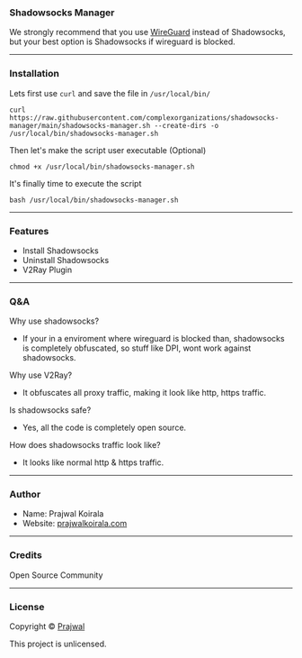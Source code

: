 ### Shadowsocks Manager

We strongly recommend that you use [WireGuard](https://github.com/complexorganizations/wireguard-manager) instead of Shadowsocks, but your best option is Shadowsocks if wireguard is blocked.

---
### Installation
Lets first use `curl` and save the file in `/usr/local/bin/`

```
curl https://raw.githubusercontent.com/complexorganizations/shadowsocks-manager/main/shadowsocks-manager.sh --create-dirs -o /usr/local/bin/shadowsocks-manager.sh
```
Then let's make the script user executable (Optional)
```
chmod +x /usr/local/bin/shadowsocks-manager.sh
```
It's finally time to execute the script
```
bash /usr/local/bin/shadowsocks-manager.sh
```

---
### Features
- Install Shadowsocks
- Uninstall Shadowsocks
- V2Ray Plugin

---
### Q&A

Why use shadowsocks?
- If your in a enviroment where wireguard is blocked than, shadowsocks is completely obfuscated, so stuff like DPI, wont work against shadowsocks. 

Why use V2Ray? 
- It obfuscates all proxy traffic, making it look like http, https traffic.

Is shadowsocks safe?
- Yes, all the code is completely open source.

How does shadowsocks traffic look like?
- It looks like normal http & https traffic.

---
### Author

* Name: Prajwal Koirala
* Website: [prajwalkoirala.com](https://www.prajwalkoirala.com)

---	
### Credits
Open Source Community

---
### License
Copyright © [Prajwal](https://github.com/prajwal-koirala)

This project is unlicensed.
